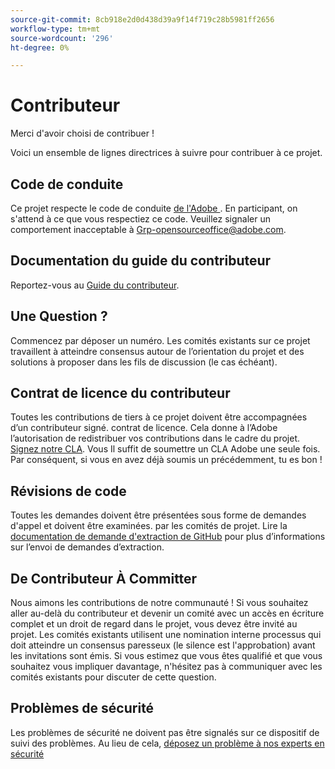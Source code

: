 ```yaml
---
source-git-commit: 8cb918e2d0d438d39a9f14f719c28b5981ff2656
workflow-type: tm+mt
source-wordcount: '296'
ht-degree: 0%

---
```

# Contributeur

Merci d&#39;avoir choisi de contribuer !

Voici un ensemble de lignes directrices à suivre pour contribuer à ce projet.

## Code de conduite

Ce projet respecte le code de conduite [de l&#39;Adobe ](code-of-conduct.md). En participant,
on s&#39;attend à ce que vous respectiez ce code. Veuillez signaler un comportement inacceptable à
[Grp-opensourceoffice@adobe.com](mailto:Grp-opensourceoffice@adobe.com).

## Documentation du guide du contributeur

Reportez-vous au [Guide du contributeur](https://docs.adobe.com/content/help/en/contributor/contributor-guide/introduction.html).

## Une Question ?

Commencez par déposer un numéro. Les comités existants sur ce projet travaillent à atteindre
consensus autour de l’orientation du projet et des solutions à proposer dans les fils de discussion
(le cas échéant).

## Contrat de licence du contributeur

Toutes les contributions de tiers à ce projet doivent être accompagnées d’un contributeur signé.
contrat de licence. Cela donne à l’Adobe l’autorisation de redistribuer vos contributions
dans le cadre du projet. [Signez notre CLA](http://opensource.adobe.com/cla.html). Vous
Il suffit de soumettre un CLA Adobe une seule fois. Par conséquent, si vous en avez déjà soumis un précédemment,
tu es bon !

## Révisions de code

Toutes les demandes doivent être présentées sous forme de demandes d&#39;appel et doivent être examinées.
par les comités de projet. Lire la [documentation de demande d&#39;extraction de GitHub](https://help.github.com/articles/about-pull-requests/)
pour plus d’informations sur l’envoi de demandes d’extraction.

<!--
Lastly, please follow the [pull request template](PULL_REQUEST_TEMPLATE.md) when
submitting a pull request!
-->

## De Contributeur À Committer

Nous aimons les contributions de notre communauté ! Si vous souhaitez aller au-delà du contributeur
et devenir un comité avec un accès en écriture complet et un droit de regard dans le projet, vous devez
être invité au projet. Les comités existants utilisent une nomination interne
processus qui doit atteindre un consensus paresseux (le silence est l&#39;approbation) avant les invitations
sont émis. Si vous estimez que vous êtes qualifié et que vous souhaitez vous impliquer davantage,
n&#39;hésitez pas à communiquer avec les comités existants pour discuter de cette question.

## Problèmes de sécurité

Les problèmes de sécurité ne doivent pas être signalés sur ce dispositif de suivi des problèmes. Au lieu de cela, [déposez un problème à nos experts en sécurité](https://helpx.adobe.com/security/alertus.html)
